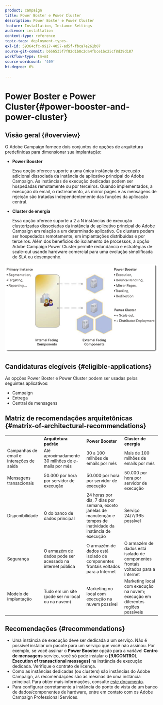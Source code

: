 ```yaml
---
product: campaign
title: Power Boster e Power Cluster
description: Power Boster e Power Cluster
feature: Installation, Instance Settings
audience: installation
content-type: reference
topic-tags: deployment-types-
exl-id: 59364cfc-9917-4057-ad5f-fbca7e261b07
source-git-commit: b666535f7f82d1b8c2da4fbce1bc25cf8d39d187
workflow-type: tm+mt
source-wordcount: '409'
ht-degree: 6%

---
```


# Power Boster e Power Cluster{#power-booster-and-power-cluster}



## Visão geral {#overview}

O Adobe Campaign fornece dois conjuntos de opções de arquitetura predefinidas para dimensionar sua implantação:

* **Power Booster**

  Essa opção oferece suporte a uma única instância de execução adicional dissociada da instância de aplicativo principal do Adobe Campaign. As instâncias de execução dedicadas podem ser hospedadas remotamente ou por terceiros. Quando implementados, a execução do email, o rastreamento, as mirror pages e as mensagens de rejeição são tratadas independentemente das funções da aplicação central.

* **Cluster de energia**

  Essa opção oferece suporte a 2 a N instâncias de execução clusterizadas dissociadas da instância de aplicativo principal do Adobe Campaign em relação a um determinado aplicativo. Os clusters podem ser hospedados remotamente, em implantações distribuídas e por terceiros. Além dos benefícios do isolamento de processos, a opção Adobe Campaign Power Cluster permite redundância e estratégias de scale-out usando hardware comercial para uma evolução simplificada de SLA ou desempenho.

![](assets/architectural_options_diagram.png)

## Candidaturas elegíveis {#eligible-applications}

As opções Power Boster e Power Cluster podem ser usadas pelos seguintes aplicativos:

* Campaign
* Entrega
* Central de mensagens

## Matriz de recomendações arquitetônicas {#matrix-of-architectural-recommendations}

<table> 
 <tbody> 
  <tr> 
   <td> </td> 
   <td> <strong>Arquitetura padrão</strong><br /> </td> 
   <td> <strong>Power Booster</strong><br /> </td> 
   <td> <strong>Cluster de energia</strong><br /> </td> 
  </tr> 
  <tr> 
   <td> Campanhas de email e interações de saída<br /> </td> 
   <td> Até aproximadamente 30 milhões de e-mails por mês<br /> </td> 
   <td> 30 a 100 milhões de emails por mês<br /> </td> 
   <td> Mais de 100 milhões de emails por mês<br /> </td> 
  </tr> 
  <tr> 
   <td> Mensagens transacionais<br /> </td> 
   <td> 50.000 por hora por servidor de execução<br /> </td> 
   <td> 50.000 por hora por servidor de execução<br /> </td> 
   <td> 50.000 por hora por servidor de execução<br /> </td> 
  </tr> 
  <tr> 
   <td> Disponibilidade<br /> </td> 
   <td> O do banco de dados principal<br /> </td> 
   <td> 24 horas por dia, 7 dias por semana, exceto janelas de manutenção e tempos de inatividade da instância de execução<br /> </td> 
   <td> Serviço 24/7/365 possível<br /> </td> 
  </tr> 
  <tr> 
   <td> Segurança<br /> </td> 
   <td> O armazém de dados pode ser acessado na internet pública<br /> </td> 
   <td> O armazém de dados está isolado de componentes frontais voltados para a Internet<br /> </td> 
   <td> O armazém de dados está isolado de componentes frontais voltados para a Internet<br /> </td> 
  </tr> 
  <tr> 
   <td> Modelo de implantação<br /> </td> 
   <td> Tudo em um site (pode ser no local ou na nuvem)<br /> </td> 
   <td> Marketing no local com execução na nuvem possível<br /> </td> 
   <td> Marketing local com execução na nuvem; execução em diferentes regiões possíveis<br /> </td> 
  </tr> 
 </tbody> 
</table>

## Recomendações {#recommendations}

* Uma instância de execução deve ser dedicada a um serviço. Não é possível instalar um pacote para um serviço que você não assinou. Por exemplo, se você assinar o **Power Booster** opção para a variável **Centro de mensagens** serviço, você só pode instalar o **[!UICONTROL Execution of transactional messages]** na instância de execução dedicada. Verifique o contrato de licença.
* Como as instâncias dedicadas (ou clusters) são instâncias do Adobe Campaign, as recomendações são as mesmas de uma instância principal. Para obter mais informações, consulte [este documento](../../production/using/foreword.md).
* Para configurar corretamente a instância do ponto de vista de um banco de dados/componentes de hardware, entre em contato com os Adobe Campaign Professional Services.
